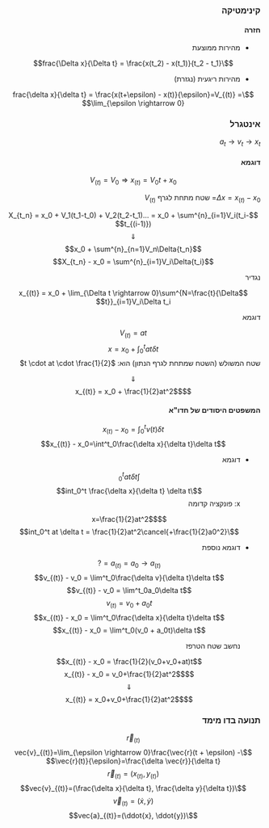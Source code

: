 <style>
    html {
        direction: rtl;
    }
    eqn {
        direction: ltr;
    }
</style>
### קינימטיקה
#### חזרה
* מהירות ממוצעת

$$\frac{\Delta x}{\Delta t} = \frac{x(t_2) - x(t_1)}{t_2 - t_1}$$
* מהירות ריגעית (נגזרת)

$$\frac{\delta x}{\delta t} = \frac{x(t+\epsilon) - x(t)}{\epsilon}=V_{(t)} = \lim_{\epsilon \rightarrow 0}$$


### אינטגרל
$a_{t} \rightarrow v_{t} \rightarrow x_{t}$

#### דוגמא

$$V_{(t)} = V_0 \Rightarrow x_{(t)} = V_0t + x_0$$

$\Delta{x} = x_{(t)}-x_0=$ שטח מתחת לגרף $V_{(t)}$

$$X_{t_n} = x_0 + V_1(t_1-t_0) + V_2(t_2-t_1)... = x_0 + \sum^{n}_{i=1}V_i(t_i-t_{(i-1)})$$
$$\Downarrow$$
$$x_0 + \sum^{n}_{n=1}V_n\Delta{t_n}$$
$$X_{t_n} - x_0 = \sum^{n}_{i=1}V_i\Delta{t_i}$$

נגדיר

$$x_{(t)} = x_0 + \lim_{\Delta t \rightarrow 0}\sum^{N=\frac{t}{\Delta t}}_{i=1}V_i\Delta t_i$$

דוגמא

$$V_{(t)} = at$$
$$x = x_0 + \int^t_0 at \delta t$$
שטח המשולש (השטח שמתחת לגרף הנתון) הוא: $t \cdot at \cdot \frac{1}{2}$

$$\Downarrow$$
$$x_{(t)} = x_0 + \frac{1}{2}at^2$$

#### המשפטים היסודים של חדו"א

$$x_{(t)} - x_0=\int^t_0v{(t)}\delta t$$
$$x_{(t)} - x_0=\int^t_0\frac{\delta x}{\delta t}\delta t$$

* דוגמא  

  $$\int_0^t at \delta t$$
  $$\int_0^t \frac{\delta x}{\delta t} \delta t$$
  x: פונקציה קדומה

  $$x=\frac{1}{2}at^2$$
  $$\int_0^t at \delta t = \frac{1}{2}at^2\cancel{+\frac{1}{2}a0^2}$$
* דוגמא נוספת  

    $$a_{(t)} = a_0 \rightarrow a_{(t)}=?$$
    $$v_{(t)} - v_0 = \lim^t_0\frac{\delta v}{\delta t}\delta t$$
    $$v_{(t)} - v_0 = \lim^t_0a_0\delta t$$
    $$v_{(t)} = v_0 + a_0 t$$
    $$x_{(t)} - x_0 = \lim^t_0\frac{\delta x}{\delta t}\delta t$$
    $$x_{(t)} - x_0 = \lim^t_0(v_0 + a_0t)\delta t$$

    נחשב שטח הטרפז

    $$x_{(t)} - x_0 = \frac{1}{2}(v_0+v_0+at)t$$
    $$x_{(t)} - x_0 = v_0+\frac{1}{2}at^2$$
    $$\Downarrow$$
    $$x_{(t)} = x_0+v_0+\frac{1}{2}at^2$$

### תנועה בדו מימד

$$\vec{r}_{(t)}$$
$$\vec{v}_{(t)}=\lim_{\epsilon \rightarrow 0}\frac{\vec{r}(t + \epsilon) - \vec{r}(t)}{\epsilon}=\frac{\delta \vec{r}}{\delta t}$$
$$\vec{r}_{(t)}=(x_{(t)}, y_{(t)})$$
$$\vec{v}_{(t)}=(\frac{\delta x}{\delta t}, \frac{\delta y}{\delta t})$$
$$\vec{v}_{(t)}=(\dot{x}, \dot{y})$$
$$\vec{a}_{(t)}=(\ddot{x}, \ddot{y})$$